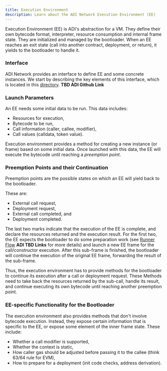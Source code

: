 ```yaml
---
title: Execution Environment
description: Learn about the ADI Network Execution Environment (EE)
---
```


Execution Environment (EE) is ADI's abstraction for a VM. They define their own bytecode format, interpreter, resource consumption and
internal frame state. They are initialized and managed by the bootloader. When an EE reaches an exit state (call into another contract,
deployment, or return), it yields to the bootloader to handle it.

### Interface

ADI Network provides an interface to define EE and some concrete instances. We start by describing the key elements of this interface, which is
located in this [directory](https://github.com/matter-labs/zk_ee/blob/main/zk_ee/src/system/execution-environment/mod.rs). **TBD ADI Github Link**

### Launch Parameters

An EE needs some initial data to be run. This data includes:

- Resources for execution,
- Bytecode to be run,
- Call information (caller, callee, modifier),
- Call values (calldata, token value).

Execution environment provides a method for creating a new instance (or frame) based on some initial data. Once launched with this data, the EE will
execute the bytecode until reaching a *preemption point*.

### Preemption Points and their Continuation

Preemption points are the possible states on which an EE will yield back to the bootloader.

These are:

- External call request,
- Deployment request,
- External call completed, and
- Deployment completed.

The last two marks indicate that the execution of the EE is complete, and declare the resources returned and the execution result. For the first two, the EE
expects the bootloader to do some preparation work (see [Runner Flow](/zksync-protocol/zksyncos/runner-flow) **ADI TBD Links**
for more details) and launch a new EE frame for the call/constructor execution. After this sub-frame is finished, the bootloader will continue the
execution of the original EE frame, forwarding the result of the sub-frame.

Thus, the execution environment has to provide methods for the bootloader to continue its execution after a call or deployment request. These
Methods need to take back the resources returned by the sub-call, handle its result, and continue executing its own bytecode until
reaching another preemption point.

### EE-specific Functionality for the Bootloader

The execution environment also provides methods that don't involve bytecode execution. Instead, they expose certain information that is specific to
the EE, or expose some element of the inner frame state. These include:

- Whether a call modifier is supported,
- Whether the context is static,
- How caller gas should be adjusted before passing it to the callee (think 63/64 rule for EVM),
- How to prepare for a deployment (init code checks, address derivation).
